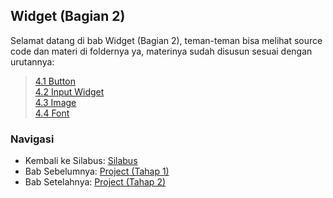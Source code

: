 ## Widget (Bagian 2)
Selamat datang di bab Widget (Bagian 2), teman-teman bisa melihat source code dan materi di foldernya ya, materinya sudah disusun sesuai dengan urutannya:

> [4.1 Button](https://github.com/alfikiafan/ITCLUB-Android-Dev/blob/main/4%20-%20Widget%20(Bagian%202)/1%20-%20Button.md)  
> [4.2 Input Widget](https://github.com/alfikiafan/ITCLUB-Android-Dev/blob/main/4%20-%20Widget%20(Bagian%202)/2%20-%20Input%20Widget.md)  
> [4.3 Image](https://github.com/alfikiafan/ITCLUB-Android-Dev/blob/main/4%20-%20Widget%20(Bagian%202)/3%20-%20Image.md)  
> [4.4 Font](https://github.com/alfikiafan/ITCLUB-Android-Dev/blob/main/4%20-%20Widget%20(Bagian%202)/4%20-%20Font.md)  
> 
### Navigasi
- Kembali ke Silabus: [Silabus](https://github.com/alfikiafan/ITCLUB-Android-Dev)
- Bab Sebelumnya: [Project (Tahap 1)](https://github.com/alfikiafan/ITCLUB-Android-Dev/tree/main/3%20-%20Project%20Tahap%201)
- Bab Setelahnya: [Project (Tahap 2)](https://github.com/alfikiafan/ITCLUB-Android-Dev/tree/main/5%20-%20Project%20Tahap%202)
